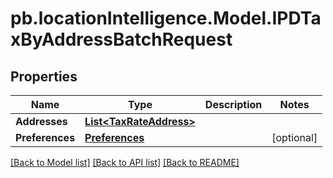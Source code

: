 # pb.locationIntelligence.Model.IPDTaxByAddressBatchRequest
## Properties

Name | Type | Description | Notes
------------ | ------------- | ------------- | -------------
**Addresses** | [**List&lt;TaxRateAddress&gt;**](TaxRateAddress.md) |  | 
**Preferences** | [**Preferences**](Preferences.md) |  | [optional] 

[[Back to Model list]](../README.md#documentation-for-models) [[Back to API list]](../README.md#documentation-for-api-endpoints) [[Back to README]](../README.md)

